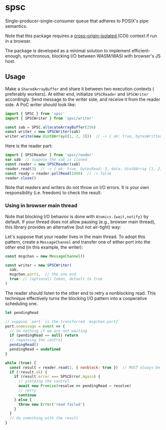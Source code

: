 # spsc

Single-producer-single-consumer queue that adheres to POSIX's pipe semantics.

Note that this package requires a [cross-origin-isolated
](https://developer.mozilla.org/en-US/docs/Web/API/Window/crossOriginIsolated)
(COI) context if run in a browser.

The package is developed as a minimal solution to implement efficient-enough,
synchronous, blocking I/O between WASM/WASI with browser's JS host.

## Usage

Make a `SharedArrayBuffer` and share it between two execution contexts (
preferably workers). At either end, initialize `SPSCReader` and `SPSCWriter`
accordingly. Send message to the writer side, and receive it from the reader
side. A PoC writer should look like:

```js
import { SPSC } from 'spsc'
import { SPSCWriter } from 'spsc/writer'

const sab = SPSC.allocateArrayBuffer(256)
const writer = new SPSCWriter(sab)
writer.write(new Uint8Array([1, 2, 3]))  // -> { ok: true, bytesWritten: 3 }
```

Here is the reader part:

```js
import { SPSCReader } from 'spsc/reader'
var sab  // suppose the sab is cloned
const reader = new SPSCReader(sab)
reader.read(3)  // -> { ok: true, bytesRead: 3, data: Uint8Array [1, 2, 3] }
const ready = reader.pollRead(1000)  // -> false
reader.close()
```

Note that readers and writers do not throw on I/O errors. It is your own
responsibility (i.e. freedom) to check the result.

### Using in browser main thread

Note that blocking I/O behavior is done with `Atomics.{wait,notify}` by default.
If your thread does not allow pausing (e.g., browser main thread), this library
provides an alternative (but not air-tight) way:

Let's suppose that your reader lives in the main thread. To adopt this pattern,
create a `MessageChannel` and transfer one of either port into the *other* end
(in this example, the writer):

```js
const msgchan = new MessageChannel()

const writer = new SPSCWriter(
  sab,
  msgchan.port1,  // the one end
  true  // (optional) token, default to true
)
```

The reader should listen to the other end to retry a nonblocking read. This
technique effectively turns the blocking I/O pattern into a cooperative
scheduling one.

```js
let pendingRead

// suppose `port` is the transferred `msgchan.port2`
port.onmessage = event => {
  // do nothing if we are not waiting
  if (pendingRead == null) return
  // regaining the control
  pendingRead()
  pendingRead = undefined
}

while (true) {
  const result = reader.read(1, { nonblock: true })  // MUST always be nonblocking
  if (!result.ok) {
    if (result.error === SPSCError.Again) {
      // yielding the control
      await new Promise(resolve => pendingRead = resolve)
      // retry
      continue
    } else {
      throw new Error('read failed')
    }
  }
  // do something with the result
}
```
